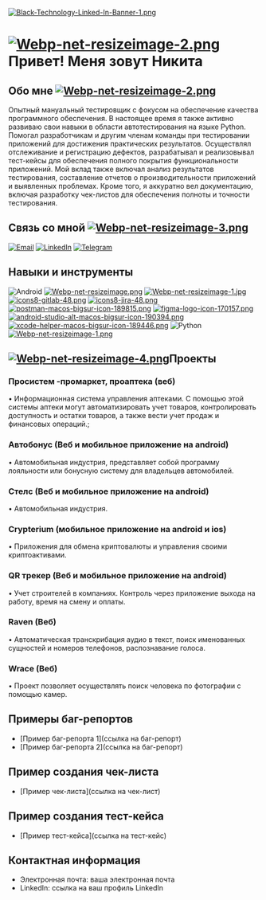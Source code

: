 [![Black-Technology-Linked-In-Banner-1.png](https://i.postimg.cc/dQdZDTdN/Black-Technology-Linked-In-Banner-1.png)](https://postimg.cc/vDYZNT05)

# [![Webp-net-resizeimage-2.png](https://i.postimg.cc/XJFMvqvc/Webp-net-resizeimage-2.png)](https://postimg.cc/5YxK7xL6) Привет! Меня зовут Никита 

## Обо мне [![Webp-net-resizeimage-2.png](https://i.postimg.cc/Gp0kWN2m/Webp-net-resizeimage-2.png)](https://postimg.cc/xXRJH6Mw)

Опытный мануальный тестировщик с фокусом на обеспечение качества программного обеспечения. В настоящее время я также активно развиваю свои навыки в области автотестирования на языке Python. Помогал разработчикам и другим членам команды при тестировании приложений для достижения практических результатов. Осуществлял отслеживание и регистрацию дефектов, разрабатывал и реализовывал тест-кейсы для обеспечения полного покрытия функциональности приложений. Мой вклад также включал анализ результатов тестирования, составление отчетов о производительности приложений и выявленных проблемах. Кроме того, я аккуратно вел документацию, включая разработку чек-листов для обеспечения полноты и точности тестирования.

## Связь со мной [![Webp-net-resizeimage-3.png](https://i.postimg.cc/P5qwBHTH/Webp-net-resizeimage-3.png)](https://postimg.cc/0bLjwLzX)

[![Email](https://i.postimg.cc/wTVWFgNx/icons8-mail-48.png)](mailto:nikita111bessonov@gmail.com)
[![LinkedIn](https://i.postimg.cc/fR8xSb9X/icons8-linkedin-48.png)](https://www.linkedin.com/in/%D0%BD%D0%B8%D0%BA%D0%B8%D1%82%D0%B0-%D0%B1%D0%B5%D1%81%D1%81%D0%BE%D0%BD%D0%BE%D0%B2-b7124a245/)
[![Telegram](https://i.postimg.cc/7Y3gnVpg/icons8-telegram-48.png)](https://t.me/NikitaBessonov111)





## Навыки и инструменты

![Android](https://img.icons8.com/color/48/000000/android-os.png) 
[![Webp-net-resizeimage.png](https://i.postimg.cc/RFsF7H0w/Webp-net-resizeimage.png)](https://postimg.cc/wyNgH3LB)
[![Webp-net-resizeimage-1.jpg](https://i.postimg.cc/d3wYZSq3/Webp-net-resizeimage-1.jpg)](https://postimg.cc/TL7SZ05v)
[![icons8-gitlab-48.png](https://i.postimg.cc/288ppK2j/icons8-gitlab-48.png)](https://postimg.cc/XXh1dxRt)
[![icons8-jira-48.png](https://i.postimg.cc/76s35b8W/icons8-jira-48.png)](https://postimg.cc/62Z2SWQr)
[![postman-macos-bigsur-icon-189815.png](https://i.postimg.cc/sfPBHvNd/postman-macos-bigsur-icon-189815.png)](https://postimg.cc/4ndNmNGB)
[![figma-logo-icon-170157.png](https://i.postimg.cc/DyZ2Q0Vc/figma-logo-icon-170157.png)](https://postimg.cc/3Ws5YKxy)
[![android-studio-alt-macos-bigsur-icon-190394.png](https://i.postimg.cc/RVyzcTLM/android-studio-alt-macos-bigsur-icon-190394.png)](https://postimg.cc/6yrSKnPS)
[![xcode-helper-macos-bigsur-icon-189446.png](https://i.postimg.cc/KzGXZpx5/xcode-helper-macos-bigsur-icon-189446.png)](https://postimg.cc/PLRVy4LL)
![Python](https://img.icons8.com/color/48/000000/python.png) 
[![Webp-net-resizeimage-1.png](https://i.postimg.cc/63yk2247/Webp-net-resizeimage-1.png)](https://postimg.cc/JDC6Shqm)





## [![Webp-net-resizeimage-4.png](https://i.postimg.cc/RCHhJFVq/Webp-net-resizeimage-4.png)](https://postimg.cc/5jfbZfzM)Проекты

### Просистем -промаркет, проаптека (веб)
• Информационная система управления аптеками. С помощью этой системы аптеки могут автоматизировать учет товаров, контролировать доступность и остатки товаров, а также вести учет продаж и финансовых операций.;
### Автобонус (Веб и мобильное приложение на android) 
• Автомобильная индустрия, представляет собой программу лояльности или бонусную систему для владельцев автомобилей.
### Стелс (Веб и мобильное приложение на android) 
• Автомобильная индустрия.
### Crypterium (мобильное приложение на android и ios) 
• Приложения для обмена криптовалюты и управления своими криптоактивами.
### QR трекер (Веб и мобильное приложение на android) 
• Учет строителей в компаниях. Контроль через приложение выхода на работу, время на смену и оплаты.
### Raven (Веб)
• Автоматическая транскрибация аудио в текст, поиск именованных сущностей и номеров телефонов, распознавание голоса.
### Wrace (Веб) 
• Проект позволяет осуществлять поиск человека по фотографии с помощью камер.

## Примеры баг-репортов

- [Пример баг-репорта 1](ссылка на баг-репорт)
- [Пример баг-репорта 2](ссылка на баг-репорт)

## Пример создания чек-листа

- [Пример чек-листа](ссылка на чек-лист)

## Пример создания тест-кейса

- [Пример тест-кейса](ссылка на тест-кейс)

## Контактная информация

- Электронная почта: ваша электронная почта
- LinkedIn: ссылка на ваш профиль LinkedIn

